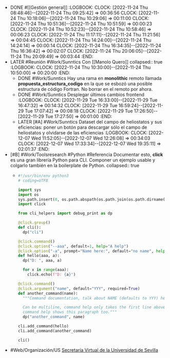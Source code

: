 - DONE #[[Gestión general]]
  :LOGBOOK:
  CLOCK: [2022-11-24 Thu 08:48:46]--[2022-11-24 Thu 09:25:42] =>  00:36:56
  CLOCK: [2022-11-24 Thu 10:18:06]--[2022-11-24 Thu 10:29:06] =>  00:11:00
  CLOCK: [2022-11-24 Thu 10:51:36]--[2022-11-24 Thu 10:51:59] =>  00:00:23
  CLOCK: [2022-11-24 Thu 10:52:23]--[2022-11-24 Thu 10:58:46] =>  00:06:23
  CLOCK: [2022-11-24 Thu 11:17:11]--[2022-11-24 Thu 11:21:56] =>  00:04:45
  CLOCK: [2022-11-24 Thu 14:24:00]--[2022-11-24 Thu 14:24:14] =>  00:00:14
  CLOCK: [2022-11-24 Thu 16:34:35]--[2022-11-24 Thu 16:36:42] =>  00:02:07
  CLOCK: [2022-11-24 Thu 20:06:05]--[2022-11-24 Thu 20:09:49] =>  00:03:44
  :END:
- LATER #Reunión #Work/Sunntics Con [[Manolo Quero]]
  collapsed:: true
  :LOGBOOK:
  CLOCK: [2022-11-24 Thu 10:30:00]--[2022-11-24 Thu 10:50:00] =>  00:20:00
  :END:
  - DONE #Work/Sunntics Hay una rama en **monolithic** remoto llamada **propuesta_estructura_codigo** en la que se esbozó una posible estructura de código Fortran. No borrar en el remoto por ahora.
  - DONE #Work/Sunntics Desplegar últimos cambios frontend
    :LOGBOOK:
    CLOCK: [2022-11-29 Tue 16:33:00]--[2022-11-29 Tue 16:47:32] =>  00:14:32
    CLOCK: [2022-11-29 Tue 16:59:24]--[2022-11-29 Tue 17:07:42] =>  00:08:18
    CLOCK: [2022-11-29 Tue 17:26:50]--[2022-11-29 Tue 17:27:50] =>  00:01:00
    :END:
  - LATER [#A] #Work/Sunntics Dataset del campo de heliostatos y sus eficiencias: poner un botón para descargar sólo el campo de heliostatos y olvidarse de las eficiencias
    :LOGBOOK:
    CLOCK: [2022-12-07 Wed 11:52:05]--[2022-12-07 Wed 12:26:08] =>  00:34:03
    CLOCK: [2022-12-07 Wed 17:33:34]--[2022-12-07 Wed 19:35:11] =>  02:01:37
    :END:
- [#B] #Work/Toolsresearch #Python #Referencia Documentar esto, **click** es una gran librería Python para CLI. Componer un ejemplo usable y colgarlo también en la boilerplate de Python.
  collapsed:: true
  - ```python
    #!/usr/bin/env python3
    # coding=UTF8
    
    import sys
    import os
    sys.path.insert(0, os.path.abspath(os.path.join(os.path.dirname(__file__), '..')))
    import click
    
    from cli_helpers import debug_print as dp
    
    @click.group()
    def cli():
      dp("cli")
    
    @click.command()
    @click.option("--aaa", default=1, help="A help")
    @click.option("-a", prompt="Name here:", default="no name", help="A help")
    def hello(aaa, a):
      dp("D: ", aaa, a)
    
      for x in range(aaa):
        click.echo(f"D: {a}")
    
    @click.command()
    @click.argument("name", default="YYY", required=True)
    def another_command(name):
      """Command documentation, talk about NAME (defaults to YYY) here.
    
      Can be multiline, command help only takes the first line above, full
      command help shows this paragraph too."""
      dp("another_command", name)
    
    cli.add_command(hello)
    cli.add_command(another_command)
    
    cli()
    ```
- #Web/Organización/US [Secretaría Virtual de la Universidad de Sevilla](https://sevius.us.es/)